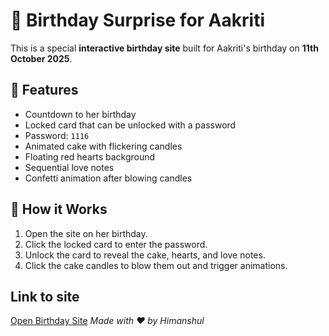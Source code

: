 # 🎂 Birthday Surprise for Aakriti

This is a special **interactive birthday site** built for Aakriti's birthday on **11th October 2025**.

## 💖 Features
- Countdown to her birthday  
- Locked card that can be unlocked with a password  
- Password: `1116`  
- Animated cake with flickering candles  
- Floating red hearts background  
- Sequential love notes  
- Confetti animation after blowing candles  

## 🎨 How it Works
1. Open the site on her birthday.  
2. Click the locked card to enter the password.  
3. Unlock the card to reveal the cake, hearts, and love notes.  
4. Click the cake candles to blow them out and trigger animations.  

## Link to site 
[Open Birthday Site](https://ht167.github.io/Aakriti-s-Birthday/)
*Made with ❤️ by Himanshul*

